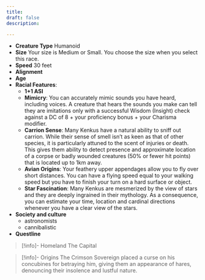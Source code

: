 ```yaml
---
title: 
draft: false
description:

---
```

- **Creature Type** Humanoid
- **Size** Your size is Medium or Small. You choose the size when you select this race.
- **Speed** 30 feet
- **Alignment** 
- **Age** 
- **Racial Features**:
	- **1+1 ASI**
	- **Mimicry**: You can accurately mimic sounds you have heard, including voices. A creature that hears the sounds you make can tell they are imitations only with a successful Wisdom (Insight) check against a DC of 8 + your proficiency bonus + your Charisma modifier.
	- **Carrion Sense**: Many Kenkus have a natural ability to sniff out carrion. While their sense of smell isn’t as keen as that of other species, it is particularly attuned to the scent of injuries or death. This gives them ability to detect presence and approximate location of a corpse or badly wounded creatures (50% or fewer hit points) that is located up to 1km away.
	- **Avian Origins**: Your feathery upper appendages allow you to fly over short distances. You can have a flying speed equal to your walking speed but you have to finish your turn on a hard surface or object.
	- **Star Fascination**: Many Kenkus are mesmerized by the view of stars and they are deeply ingrained in their mythology. As a consequence, you can estimate your time, location and cardinal directions whenever you have a clear view of the stars.
- **Society and culture**
	- astronomists
	- cannibalistic
- **Questline** 
> [!info]- Homeland
> The Capital

> [!info]- Origins
> The Crimson Sovereign placed a curse on his concubines for betraying him, giving them an appearance of hares, denouncing their insolence and lustful nature.
